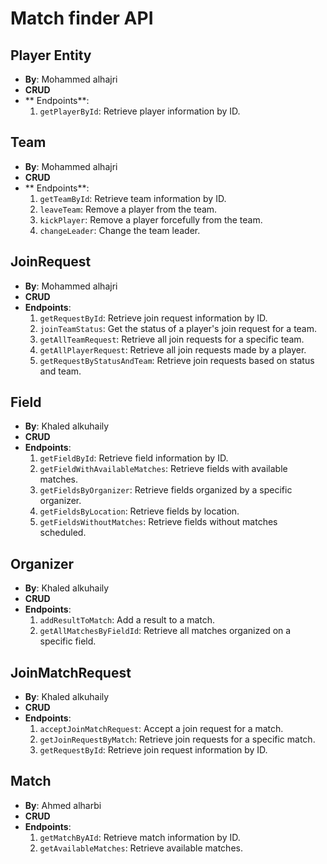 # Match finder API



## Player Entity

- **By**: Mohammed alhajri
- **CRUD**
- ** Endpoints**:
  1. `getPlayerById`: Retrieve player information by ID.

## Team

- **By**: Mohammed alhajri
- **CRUD**
- ** Endpoints**:
  1. `getTeamById`: Retrieve team information by ID.
  2. `leaveTeam`: Remove a player from the team.
  3. `kickPlayer`: Remove a player forcefully from the team.
  4. `changeLeader`: Change the team leader.

## JoinRequest

- **By**: Mohammed alhajri
- **CRUD**
- **Endpoints**:
  1. `getRequestById`: Retrieve join request information by ID.
  2. `joinTeamStatus`: Get the status of a player's join request for a team.
  3. `getAllTeamRequest`: Retrieve all join requests for a specific team.
  4. `getAllPlayerRequest`: Retrieve all join requests made by a player.
  5. `getRequestByStatusAndTeam`: Retrieve join requests based on status and team.

## Field

- **By**: Khaled alkuhaily
- **CRUD**
- **Endpoints**:
  1. `getFieldById`: Retrieve field information by ID.
  2. `getFieldWithAvailableMatches`: Retrieve fields with available matches.
  3. `getFieldsByOrganizer`: Retrieve fields organized by a specific organizer.
  4. `getFieldsByLocation`: Retrieve fields by location.
  5. `getFieldsWithoutMatches`: Retrieve fields without matches scheduled.

## Organizer

- **By**: Khaled alkuhaily
- **CRUD**
- **Endpoints**:
  1. `addResultToMatch`: Add a result to a match.
  2. `getAllMatchesByFieldId`: Retrieve all matches organized on a specific field.

## JoinMatchRequest

- **By**: Khaled alkuhaily
- **CRUD**
- **Endpoints**:
  1. `acceptJoinMatchRequest`: Accept a join request for a match.
  2. `getJoinRequestByMatch`: Retrieve join requests for a specific match.
  3. `getRequestById`: Retrieve join request information by ID.

## Match

- **By**: Ahmed alharbi
- **CRUD**
- **Endpoints**:
  1. `getMatchByAId`: Retrieve match information by ID.
  2. `getAvailableMatches`: Retrieve available matches.
